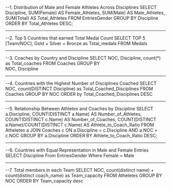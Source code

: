 
--1. Distribution of Male and Female Athletes Across Disciplines
SELECT Discipline, 
       SUM(Female) AS Female_Athletes, 
       SUM(Male) AS Male_Athletes, 
       SUM(Total) AS Total_Athletes 
FROM EntriesGender
GROUP BY Discipline
ORDER BY Total_Athletes DESC;


----
--2. Top 5 Countries that earned Total Medal Count
SELECT
    TOP 5
    [Team/NOC],
    Gold + Silver + Bronze as Total_medals
FROM 
    Medals

----
--3. Coaches by Country and Discipline
SELECT 
    NOC, 
    Discipline,
    count(*) as Total_coaches
FROM 
    Coaches
GROUP BY    
    NOC, 
    Discipline

----
--4. Countries with the Highest Number of Disciplines Coached
SELECT
    NOC,
    count(DISTINCT Discipline) as Total_Coached_Disciplines
FROM
    Coaches
GROUP BY
    NOC
ORDER by
    Total_Coached_Disciplines DESC

----
--5. Relationship Between Athletes and Coaches by Discipline
SELECT a.Discipline, 
       COUNT(DISTINCT a.Name) AS Number_of_Athletes, 
       COUNT(DISTINCT c.Name) AS Number_of_Coaches, 
       COUNT(DISTINCT a.Name)/COUNT(DISTINCT c.Name) AS Athlete_to_Coach_Ratio
FROM Atheletes a
JOIN Coaches c ON a.Discipline = c.Discipline AND a.NOC = c.NOC
GROUP BY a.Discipline
ORDER BY Athlete_to_Coach_Ratio DESC;

----
--6. Countries with Equal Representation in Male and Female Entries
SELECT Discipline
From EntriesGender
Where Female = Male

----
--7. Total members in each Team
SELECT NOC,
      count(distinct name) + count(distinct coach_name) as Team_capacity
FROM Atheletes
GROUP BY NOC
ORDER BY Team_capacity desc
